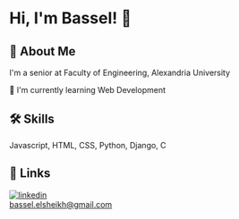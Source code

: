 
# Hi, I'm Bassel! 👋


## 🚀 About Me
I'm a senior at Faculty of Engineering, Alexandria University


🧠 I'm currently learning Web Development
## 🛠 Skills
Javascript, HTML, CSS, Python, Django, C 


## 🔗 Links
[![linkedin](https://img.shields.io/badge/linkedin-0A66C2?style=for-the-badge&logo=linkedin&logoColor=white)](https://www.linkedin.com/in/bassel-el-sheikh/)  
bassel.elsheikh@gmail.com

